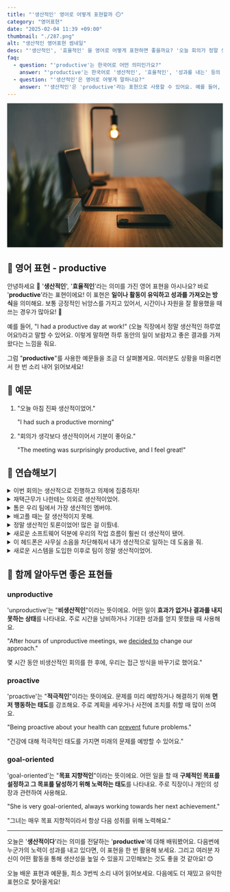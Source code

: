 ```yaml
---
title: "'생산적인' 영어로 어떻게 표현할까 ⏲️"
category: "영어표현"
date: "2025-02-04 11:39 +09:00"
thumbnail: "./287.png"
alt: "생산적인 영어표현 썸네일"
desc: "'생산적인', '효율적인' 을 영어로 어떻게 표현하면 좋을까요? '오늘 회의가 정말 생산적이었어'라고 말할 수 있고, '이 방법은 정말 효율적이야'라는 말을 어떻게 영어로 할까요? 다양한 예문을 통해서 연습하고 본인의 표현으로 만들어 보세요."
faq:
  - question: "'productive'는 한국어로 어떤 의미인가요?"
    answer: "'productive'는 한국어로 '생산적인', '효율적인', '성과를 내는' 등의 의미로 해석될 수 있어요."
  - question: "'생산적인'은 영어로 어떻게 말하나요?"
    answer: "'생산적인'은 'productive'라는 표현으로 사용할 수 있어요. 예를 들어, '오늘 회의가 정말 생산적이었어'는 'Today's meeting was really productive'로 말할 수 있어요."
---
```


![책상위의 노트북](./287-1.jpg)

## 🌟 영어 표현 - productive

안녕하세요 👋 '**생산적인**', '**효율적인**'라는 의미를 가진 영어 표현을 아시나요? 바로 '**productive**'라는 표현이에요! 이 표현은 **일이나 활동이 유익하고 성과를 가져오는 방식**을 의미해요. 보통 긍정적인 뉘앙스를 가지고 있어서, 시간이나 자원을 잘 활용했을 때 쓰는 경우가 많아요! 🌟

예를 들어, "I had a productive day at work!" (오늘 직장에서 정말 생산적인 하루였어요!)라고 말할 수 있어요. 이렇게 말하면 하루 동안의 일이 보람차고 좋은 결과를 가져왔다는 느낌을 줘요.

<script async src="https://pagead2.googlesyndication.com/pagead/js/adsbygoogle.js?client=ca-pub-1465612013356152"
     crossorigin="anonymous"></script>
<!-- engple-horizontal-ad -->

<ins class="adsbygoogle"
     style="display:block"
     data-ad-client="ca-pub-1465612013356152"
     data-ad-slot="2106896038"
     data-ad-format="auto"
     data-full-width-responsive="true"></ins>

<script>
     (adsbygoogle = window.adsbygoogle || []).push({});
</script>

그럼 "**productive**"를 사용한 예문들을 조금 더 살펴볼게요. 여러분도 상황을 떠올리면서 한 번 소리 내어 읽어보세요!

## 📖 예문

1. "오늘 아침 진짜 생산적이었어."

   "I had such a productive morning"

2. "회의가 생각보다 생산적이어서 기분이 좋아요."

   "The meeting was surprisingly productive, and I feel great!"

## 💬 연습해보기

<details>
<summary>이번 회의는 생산적으로 진행하고 의제에 집중하자!</summary>
<span>Let's make this meeting productive and <a href="/blog/vocab-1/015.stick-to/">stick to</a> the agenda.</span>
</details>

<details>
<summary>재택근무가 나한테는 의외로 생산적이었어.</summary>
<span>Working from home has been surprisingly productive for me.</span>
</details>

<details>
<summary>톰은 우리 팀에서 가장 생산적인 멤버야.</summary>
<span>Tom's the most productive member of our team.</span>
</details>

<details>
<summary>배고플 때는 잘 생산적이지 못해.</summary>
<span>I'm not very productive when I'm hungry.</span>
</details>

<details>
<summary>정말 생산적인 토론이었어! 많은 걸 이뤘네.</summary>
<span>What a productive discussion! We got so much accomplished.</span>
</details>

<details>
<summary>새로운 소프트웨어 덕분에 우리의 작업 흐름이 훨씬 더 생산적이 됐어.</summary>
<span>The new software has made our workflow much more productive.</span>
</details>

<details>
<summary>이 헤드폰은 사무실 소음을 차단해줘서 내가 생산적으로 일하는 데 도움을 줘.</summary>
<span>These headphones help me <a href="/blog/in-english/119.stay/">stay productive</a> by blocking out office noise.</span>
</details>

<details>
<summary>새로운 시스템을 도입한 이후로 팀이 정말 생산적이었어.</summary>
<span>The team has been really productive since we implemented the new system.</span>
</details>

## 🤝 함께 알아두면 좋은 표현들

### unproductive

'unproductive'는 "**비생산적인**"이라는 뜻이에요. 어떤 일이 **효과가 없거나 결과를 내지 못하는 상태**를 나타내요. 주로 시간을 낭비하거나 기대한 성과를 얻지 못했을 때 사용해요.

"After hours of unproductive meetings, we [decided to](/blog/in-english/062.decide-to/) change our approach."

몇 시간 동안 비생산적인 회의를 한 후에, 우리는 접근 방식을 바꾸기로 했어요."

### proactive

'proactive'는 "**적극적인**"이라는 뜻이에요. 문제를 미리 예방하거나 해결하기 위해 **먼저 행동하는 태도**를 강조해요. 주로 계획을 세우거나 사전에 조치를 취할 때 많이 쓰여요.

"Being proactive about your health can [prevent](/blog/in-english/290.prevent/) future problems."

"건강에 대해 적극적인 태도를 가지면 미래의 문제를 예방할 수 있어요."

### goal-oriented

'goal-oriented'는 "**목표 지향적인**"이라는 뜻이에요. 어떤 일을 할 때 **구체적인 목표를 설정하고 그 목표를 달성하기 위해 노력하는 태도**를 나타내요. 주로 직장이나 개인의 성장과 관련하여 사용해요.

"She is very goal-oriented, always working towards her next achievement."

"그녀는 매우 목표 지향적이라서 항상 다음 성취를 위해 노력해요."

---

오늘은 '**생산적이다**'라는 의미를 전달하는 '**productive**'에 대해 배워봤어요. 다음번에 누군가의 노력이 성과를 내고 있다면, 이 표현을 한 번 활용해 보세요. 그리고 여러분 자신이 어떤 활동을 통해 생산성을 높일 수 있을지 고민해보는 것도 좋을 것 같아요! 😊

오늘 배운 표현과 예문들, 최소 3번씩 소리 내어 읽어보세요. 다음에도 더 재밌고 유익한 표현으로 찾아올게요!
